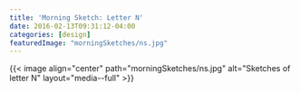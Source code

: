 ```yaml
---
title: 'Morning Sketch: Letter N'
date: 2016-02-13T09:31:12-04:00
categories: [design]
featuredImage: "morningSketches/ns.jpg"
---
```


{{< image align="center" path="morningSketches/ns.jpg" alt="Sketches of letter N" layout="media--full" >}}

